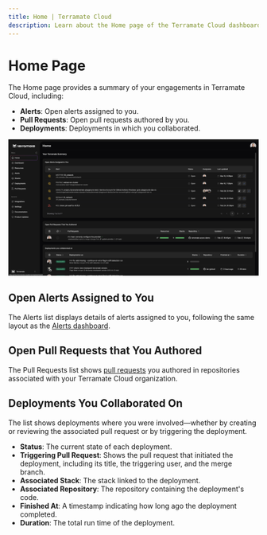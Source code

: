 ```yaml
---
title: Home | Terramate Cloud
description: Learn about the Home page of the Terramate Cloud dashboard
---
```


# Home Page

The Home page provides a summary of your engagements in Terramate Cloud, including:

- **Alerts**: Open alerts assigned to you.
- **Pull Requests**: Open pull requests authored by you.
- **Deployments**: Deployments in which you collaborated.

![Home Page](../assets/home_tmc.png "Home Page")


## Open Alerts Assigned to You

The Alerts list displays details of alerts assigned to you, following the same layout as the [Alerts dashboard](../alerts/index.md).


## Open Pull Requests that You Authored

The Pull Requests list shows [pull requests](../previews/index.md) you authored in repositories associated with your Terramate Cloud organization.


## Deployments You Collaborated On

The list shows deployments where you were involved—whether by creating or reviewing the associated pull request or by triggering the deployment.
- **Status**: The current state of each deployment.
- **Triggering Pull Request**: Shows the pull request that initiated the deployment, including its title, the triggering user, and the merge branch.
- **Associated Stack**: The stack linked to the deployment.
- **Associated Repository**: The repository containing the deployment's code.
- **Finished At**: A timestamp indicating how long ago the deployment completed.
- **Duration**: The total run time of the deployment.
